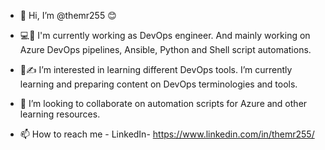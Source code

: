 - 👋 Hi, I’m @themr255 😊
 
- 💻💼 I'm currently working as DevOps engineer. And mainly working on Azure DevOps pipelines, Ansible, Python and Shell script automations.

- 📘✍️ I’m interested in learning different DevOps tools. I’m currently learning and preparing content on DevOps terminologies and tools.

- 💞️ I’m looking to collaborate on automation scripts for Azure and other learning resources.

- 📫 How to reach me - LinkedIn- https://www.linkedin.com/in/themr255/

<!---
themr255/themr255 is a ✨ special ✨ repository because its `README.md` (this file) appears on your GitHub profile.
You can click the Preview link to take a look at your changes.
--->
